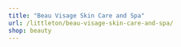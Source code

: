 ```yaml
---
title: "Beau Visage Skin Care and Spa"
url: /littleton/beau-visage-skin-care-and-spa/
shop: beauty
---
```

